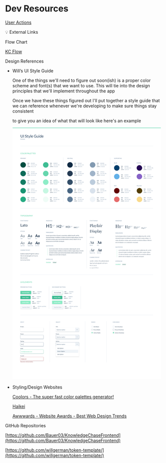 # Dev Resources

[User Actions](Dev%20Resources%20945922da1777498ea2b553df8c5b124a/User%20Actions%20957125a8984b46b19dacf4c4bb8b48d4.md)

<aside>
💡 External Links

</aside>

Flow Chart

[KC Flow](https://miro.com/app/board/uXjVMLwTlQw=/?share_link_id=970924889758)

Design References

- Will’s UI Style Guide
    
    One of the things we'll need to figure out soon(ish) is a proper color scheme and font(s) that we want to use. This will tie into the design principles that we'll implement throughout the app
    
    Once we have these things figured out I'll put together a style guide that we can reference whenever we're developing to make sure things stay consistent
    
    to give you an idea of what that will look like here's an example
    
    ![Untitled(6).png](Dev%20Resources%20945922da1777498ea2b553df8c5b124a/Untitled(6).png)
    
- Styling/Design Websites
    
    [Coolors - The super fast color palettes generator!](https://coolors.co/)
    
    [Haikei](https://app.haikei.app/)
    
    [Awwwards - Website Awards - Best Web Design Trends](https://www.awwwards.com/)
    

GitHub Repositories

[https://github.com/Bauer03/KnowledgeChaseFrontend](https://github.com/Bauer03/KnowledgeChaseFrontend)

[https://github.com/willgerman/token-template/](https://github.com/willgerman/token-template/)